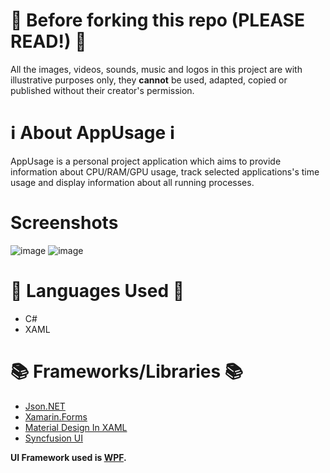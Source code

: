 # 🚨 Before forking this repo (PLEASE READ!) 🚨
All the images, videos, sounds, music and logos in this project are with illustrative purposes only, they **cannot** be used, adapted, copied or published without their creator's permission.

# ℹ️ About AppUsage ℹ️
AppUsage is a personal project application which aims to provide information about CPU/RAM/GPU usage, track selected applications's time usage and display information about all running processes.

# Screenshots
![image](https://user-images.githubusercontent.com/64515038/137496832-ccafddc2-d753-4965-92dd-fa1e6827e525.png)
![image](https://user-images.githubusercontent.com/64515038/137496902-ebad1b3e-877c-4232-a27f-fea8947826ae.png)

# 📜 Languages Used 📜
* C#
* XAML

# 📚 Frameworks/Libraries 📚
* [Json.NET](https://www.newtonsoft.com/json)
* [Xamarin.Forms](https://dotnet.microsoft.com/apps/xamarin/xamarin-forms)
* [Material Design In XAML](http://materialdesigninxaml.net/)
* [Syncfusion UI](https://www.syncfusion.com/)

**UI Framework used is [WPF](https://docs.microsoft.com/en-us/visualstudio/designers/getting-started-with-wpf?view=vs-2022).**
